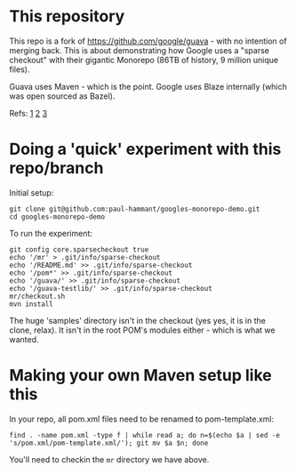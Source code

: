 # This repository

This repo is a fork of https://github.com/google/guava - with no intention of
merging back. This is about demonstrating how Google uses a "sparse checkout"
with their gigantic Monorepo (86TB of history, 9 million unique files).

Guava uses Maven - which is the point. Google uses Blaze internally (which was
open sourced as Bazel).

Refs:
[1](https://trunkbaseddevelopment.com/monorepos/)
[2](http://paulhammant.com/2014/01/06/googlers-subset-their-trunk/)
[3](http://paulhammant.com/2015/05/20/turning-bazel-back-into-blaze-for-monorepo-nirvana/)

# Doing a 'quick' experiment with this repo/branch

Initial setup:

```
git clone git@github.com:paul-hammant/googles-monorepo-demo.git
cd googles-monorepo-demo
```

To run the experiment:

```
git config core.sparsecheckout true
echo '/mr' > .git/info/sparse-checkout
echo '/README.md' >> .git/info/sparse-checkout
echo '/pom*' >> .git/info/sparse-checkout
echo '/guava/' >> .git/info/sparse-checkout
echo '/guava-testlib/' >> .git/info/sparse-checkout
mr/checkout.sh
mvn install
```

The huge 'samples' directory isn't in the checkout (yes yes, it is in the
clone, relax). It isn't in the root POM's modules either - which is what we
wanted.

# Making your own Maven setup like this

In your repo, all pom.xml files need to be renamed to pom-template.xml:

```
find . -name pom.xml -type f | while read a; do n=$(echo $a | sed -e 's/pom.xml/pom-template.xml/'); git mv $a $n; done
```

You'll need to checkin the `mr` directory we have above.
